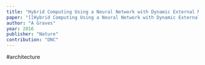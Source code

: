 ```yaml
---
title: "Hybrid Computing Using a Neural Network with Dynamic External Memory"
paper: "[[Hybrid Computing Using a Neural Network with Dynamic External Memory.pdf]]"
author: "A Graves"
year: 2016
publisher: "Nature"
contribution: "DNC"
---
```

#architecture 